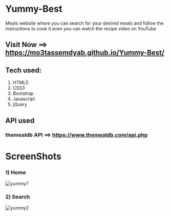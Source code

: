 # Yummy-Best
Meals website where you can search for your desired meals and follow the instructions to cook it even you can watch the recipe video on YouTube

 ## Visit Now ==> https://mo3tassemdyab.github.io/Yummy-Best/

## Tech used:
1) HTML5
2) CSS3
3) Bootstrap
4) Javascript
5) jQuery


## API used
### themealdb API ==> https://www.themealdb.com/api.php

# ScreenShots
### 1) Home
![yummy7](https://github.com/user-attachments/assets/14bebf2f-bd2e-44f0-ada7-3794aacdd711)

### 2) Search
![yummy2](https://github.com/user-attachments/assets/0168c3ae-b27f-4c9e-bd3b-9a33a9dcda62)
